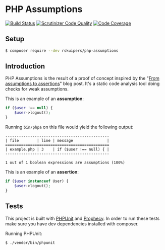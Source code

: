 # PHP Assumptions
[![Build Status](https://scrutinizer-ci.com/g/rskuipers/php-assumptions/badges/build.png?b=master)](https://scrutinizer-ci.com/g/rskuipers/php-assumptions/build-status/master)
[![Scrutinizer Code Quality](https://scrutinizer-ci.com/g/rskuipers/php-assumptions/badges/quality-score.png?b=master)](https://scrutinizer-ci.com/g/rskuipers/php-assumptions/?branch=master)
[![Code Coverage](https://scrutinizer-ci.com/g/rskuipers/php-assumptions/badges/coverage.png?b=master)](https://scrutinizer-ci.com/g/rskuipers/php-assumptions/?branch=master)

## Setup
```sh
$ composer require --dev rskuipers/php-assumptions
```

## Introduction
PHP Assumptions is the result of a proof of concept inspired by the "[From assumptions to assertions](http://rskuipers.com/entry/from-assumptions-to-assertions)" blog post.
It's a static code analysis tool doing checks for weak assumptions.

This is an example of an **assumption**:

```php
if ($user !== null) {
    $user->logout();
}
```

Running `bin/phpa` on this file would yield the following output:

```
----------------------------------------------
| file        | line | message               |
==============================================
| example.php | 3    | if ($user !== null) { |
----------------------------------------------

1 out of 1 boolean expressions are assumptions (100%)
```

This is an example of an **assertion**:

```php
if ($user instanceof User) {
    $user->logout();
}
```

## Tests
This project is built with [PHPUnit](https://github.com/sebastianbergmann/phpunit) and [Prophecy](https://github.com/phpspec/prophecy-phpunit).
In order to run these tests make sure you have dev dependencies installed with composer.

Running PHPUnit:
```sh
$ ./vendor/bin/phpunit
```
